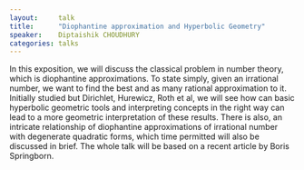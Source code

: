 ```yaml
---
layout:     talk
title:      "Diophantine approximation and Hyperbolic Geometry"
speaker:    Diptaishik CHOUDHURY
categories: talks
---
```

In this exposition, we will discuss the classical problem in number theory, which is diophantine approximations. To state simply, given an irrational number, we want to find the best and as many rational approximation to it. Initially studied but Dirichlet, Hurewicz, Roth et al, we will see how can basic hyperbolic geometric tools and interpreting concepts in the right way can lead to a more geometric interpretation of these results. There is also, an intricate relationship of diophantine approximations of irrational number with degenerate quadratic forms, which time permitted will also be discussed in brief. The whole talk will be based on a recent article by Boris Springborn.